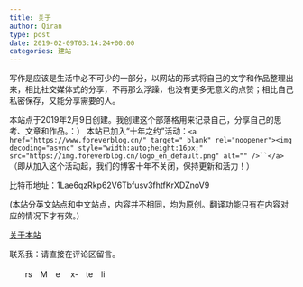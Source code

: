```yaml
---
title: 关于
author: Qiran
type: post
date: 2019-02-09T03:14:24+00:00
categories: 建站
---
```

写作是应该是生活中必不可少的一部分，以网站的形式将自己的文字和作品整理出来，相比社交媒体式的分享，不再那么浮躁，也没有更多无意义的点赞；相比自己私密保存，又能分享需要的人。

本站点于2019年2月9日创建。我创建这个部落格用来记录自己，分享自己的思考、文章和作品。：）
本站已加入“十年之约”活动：`<a href="https://www.foreverblog.cn/" target="_blank" rel="noopener"><img decoding="async" style="width:auto;height:16px;" src="https://img.foreverblog.cn/logo_en_default.png" alt="" />``</a>`（即从加入这个活动起，我们的博客十年不关闭，保持更新和活力！）

比特币地址：1Lae6qzRkp62V6Tbfusv3fhtfKrXDZnoV9

(本站分英文站点和中文站点，内容并不相同，均为原创。翻译功能只有在内容对应的情况下才有效。)

[关于本站][1]

联系我：请直接在评论区留言。

<ul id="" class="cnss-social-icon " style="text-align:left;">
  <li class="cn-fa-rss" style="display:inline-block;">
    <a class="" target="_blank" href="https://www.liuqiran.com/rss-3" title="rss" style=""><img loading="lazy" decoding="async" src="https://www.liuqiran.com/wp-content/uploads/2021/06/rss-square-solid.svg" border="0" width="15" height="15" alt="rss" title="rss" style="margin:4px;" /></a>
  </li>
  <li class="cn-fa-mastodon" style="display:inline-block;">
    <a class="" target="_blank" href="https://mastodon.social/@liuqiran" title="Mastodon" style=""><img loading="lazy" decoding="async" src="https://www.liuqiran.com/wp-content/uploads/2021/06/mastodon-brands.svg" border="0" width="15" height="15" alt="Mastodon" title="Mastodon" style="margin:4px;" /></a>
  </li>
  <li class="cn-fa-email" style="display:inline-block;">
    <a class="" target="_blank" href="https://www.liuqiran.com/email-subscription/" title="email" style=""><img loading="lazy" decoding="async" src="https://www.liuqiran.com/wp-content/uploads/2021/06/envelope-solid.svg" border="0" width="15" height="15" alt="email" title="email" style="margin:4px;" /></a>
  </li>
  <li class="cn-fa-x-twitter" style="display:inline-block;">
    <a class="" target="_blank" href="https://twitter.com/qiran_liu" title="x-twitter" style=""><img loading="lazy" decoding="async" src="https://www.liuqiran.com/wp-content/uploads/2023/10/square-x-twitter.svg" border="0" width="15" height="15" alt="x-twitter" title="x-twitter" style="margin:4px;" /></a>
  </li>
  <li class="cn-fa-telegram" style="display:inline-block;">
    <a class="" target="_blank" href="https://t.me/qiranschannel" title="telegram" style=""><img loading="lazy" decoding="async" src="https://www.liuqiran.com/wp-content/uploads/2023/02/telegram.svg" border="0" width="15" height="15" alt="telegram" title="telegram" style="margin:4px;" /></a>
  </li>
  <li class="cn-fa-linkedin" style="display:inline-block;">
    <a class="" target="_blank" href="https://www.linkedin.com/in/liuqiran" title="linkedin" style=""><img loading="lazy" decoding="async" src="https://www.liuqiran.com/wp-content/uploads/2023/03/linkedin.svg" border="0" width="15" height="15" alt="linkedin" title="linkedin" style="margin:4px;" /></a>
  </li>
  <li class="cn-fa-youtube cn-fa-icon " style="display:inline-block;">
    <a class="" target="_blank" href="https://www.youtube.com/channel/UCzE6daBF2ss6UNSMLXMlnTQ" title="YouTube" style="width:23px;height:23px;padding:4px 0;margin:4px;color: #000000;border-radius: 50%;"><i title="YouTube" style="font-size:15px;" class="fab fa-youtube"></i></a>
  </li>
</ul>

 [1]: https://www.liuqiran.com/index.php/category/technology/building-site/
